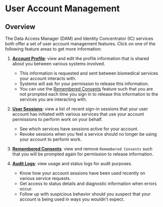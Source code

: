 # User Account Management

## Overview

The Data Access Manager (DAM) and Identity Concentrator (IC) services both offer
a set of user account management features. Click on one of the following feature
areas to get more information:

1. **[Account Profile](profile.md)**: view and edit the profile information that
   is shared about you between various systems involved.
   *  This information is requested and sent between biomedical services your
      account interacts with.
   *  Systems will ask for your permission to release this information.
   *  You can use the [Remembered Consents](consents.md) feature such that you
      are not prompted each time you sign in to release this information to the
      services you are interacting with.

1. **[User Sessions](sessions.md)**: view a list of recent sign-in sessions that
   your user account has initiated with various services that use your account
   permissions to perform work on your behalf.
   *  See which services have sessions active for your account.
   *  Revoke sessions when you feel a service should no longer be using your
      account to perform work.

1. **[Remembered Consents](consents.md)**: view and remove `Remembered Consents`
   such that you will be prompted again for permission to release information.

1. **[Audit Logs](logs.md)**: view usage and status logs for audit purposes.
   *  Know how your account sessions have been used recently on various
      service requests.
   *  Get access to status details and diagnostic information when errors
      occur.
   *  Follow up with suspicious behavior should you suspect that your account
      is being used in ways you wouldn't expect.
